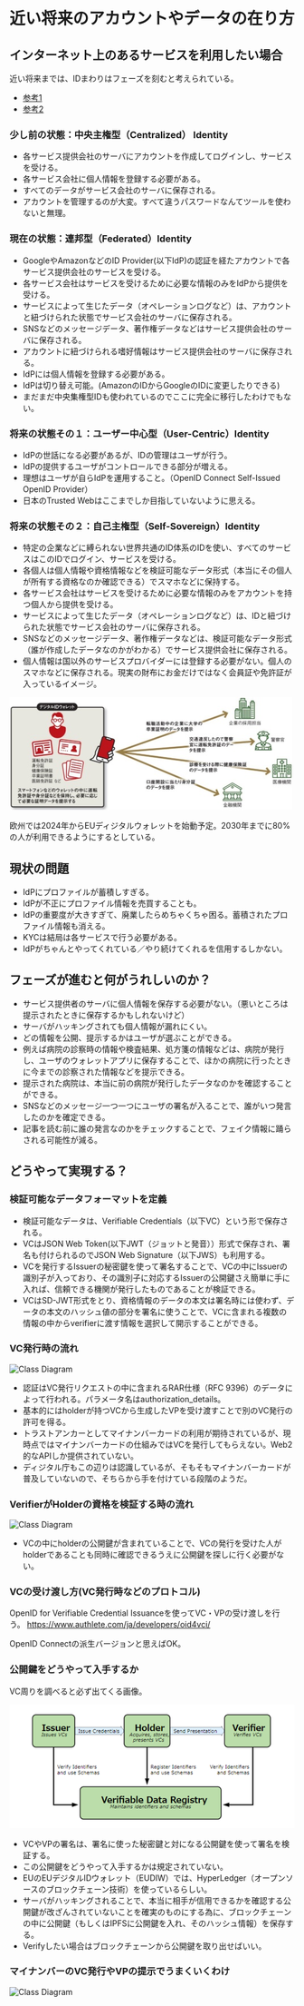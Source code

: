 # 近い将来のアカウントやデータの在り方

## インターネット上のあるサービスを利用したい場合

近い将来までは、IDまわりはフェーズを刻むと考えられている。

- [参考1](https://tech.gmogshd.com/self-sovereign-identity-ssi/)
- [参考2](https://speakerdeck.com/gakumura/ssi-did-vc-101?slide=17)

### 少し前の状態：中央主権型（Centralized） Identity

- 各サービス提供会社のサーバにアカウントを作成してログインし、サービスを受ける。
- 各サービス会社に個人情報を登録する必要がある。
- すべてのデータがサービス会社のサーバに保存される。
- アカウントを管理するのが大変。すべて違うパスワードなんてツールを使わないと無理。

### 現在の状態：連邦型（Federated）Identity

- GoogleやAmazonなどのID Provider(以下IdP)の認証を経たアカウントで各サービス提供会社のサービスを受ける。
- 各サービス会社はサービスを受けるために必要な情報のみをIdPから提供を受ける。
- サービスによって生じたデータ（オペレーションログなど）は、アカウントと紐づけられた状態でサービス会社のサーバに保存される。
- SNSなどのメッセージデータ、著作権データなどはサービス提供会社のサーバに保存される。
- アカウントに紐づけられる嗜好情報はサービス提供会社のサーバに保存される。
- IdPには個人情報を登録する必要がある。
- IdPは切り替え可能。(AmazonのIDからGoogleのIDに変更したりできる)
- まだまだ中央集権型IDも使われているのでここに完全に移行したわけでもない。

### 将来の状態その１：ユーザー中心型（User-Centric）Identity

- IdPの世話になる必要があるが、IDの管理はユーザが行う。
- IdPの提供するユーザがコントロールできる部分が増える。
- 理想はユーザが自らIdPを運用すること。（OpenID Connect Self-Issued OpenID Provider）
- 日本のTrusted Webはここまでしか目指していないように思える。

### 将来の状態その２：自己主権型（Self-Sovereign）Identity

- 特定の企業などに縛られない世界共通のID体系のIDを使い、すべてのサービスはこのIDでログイン、サービスを受ける。
- 各個人は個人情報や資格情報などを検証可能なデータ形式（本当にその個人が所有する資格なのか確認できる）でスマホなどに保持する。
- 各サービス会社はサービスを受けるために必要な情報のみをアカウントを持つ個人から提供を受ける。
- サービスによって生じたデータ（オペレーションログなど）は、IDと紐づけられた状態でサービス会社のサーバに保存される。
- SNSなどのメッセージデータ、著作権データなどは、検証可能なデータ形式（誰が作成したデータなのかがわかる）でサービス提供会社に保存される。
- 個人情報は国以外のサービスプロバイダーには登録する必要がない。個人のスマホなどに保存される。現実の財布にお金だけではなく会員証や免許証が入っているイメージ。

![](wallet.jpg)

欧州では2024年からEUディジタルウォレットを始動予定。2030年までに80%の人が利用できるようにするとしている。

## 現状の問題

- IdPにプロファイルが蓄積しすぎる。
- IdPが不正にプロファイル情報を売買することも。
- IdPの重要度が大きすぎて、廃業したらめちゃくちゃ困る。蓄積されたプロファイル情報も消える。
- KYCは結局は各サービスで行う必要がある。
- IdPがちゃんとやってくれている／やり続けてくれるを信用するしかない。

## フェーズが進むと何がうれしいのか？

- サービス提供者のサーバに個人情報を保存する必要がない。（悪いところは提示されたときに保存するかもしれないけど）
- サーバがハッキングされても個人情報が漏れにくい。
- どの情報を公開、提示するかはユーザが選ぶことができる。
- 例えば病院の診察時の情報や検査結果、処方箋の情報などは、病院が発行し、ユーザのウォレットアプリに保存することで、ほかの病院に行ったときに今までの診察された情報などを提示できる。
- 提示された病院は、本当に前の病院が発行したデータなのかを確認することができる。
- SNSなどのメッセージ一つ一つにユーザの署名が入ることで、誰がいつ発言したのかを確定できる。
- 記事を読む前に誰の発言なのかをチェックすることで、フェイク情報に踊らされる可能性が減る。

## どうやって実現する？

### 検証可能なデータフォーマットを定義

- 検証可能なデータは、Verifiable Credentials（以下VC）という形で保存される。
- VCはJSON Web Token(以下JWT（ジョットと発音））形式で保存され、署名も付けられるのでJSON Web Signature（以下JWS）も利用する。
- VCを発行するIssuerの秘密鍵を使って署名することで、VCの中にIssuerの識別子が入っており、その識別子に対応するIssuerの公開鍵さえ簡単に手に入れば、信頼できる機関が発行したものであることが検証できる。
- VCはSD-JWT形式をとり、資格情報のデータの本文は署名時には使わず、データの本文のハッシュ値の部分を署名に使うことで、VCに含まれる複数の情報の中からverifierに渡す情報を選択して開示することができる。

### VC発行時の流れ

![Class Diagram](http://www.plantuml.com/plantuml/proxy?src=https://raw.githubusercontent.com/takehiakihiro/vc-vp-sample/main/doc/issue_vc.puml)

- 認証はVC発行リクエストの中に含まれるRAR仕様（RFC 9396）のデータによって行われる。パラメータ名はauthorization_details。
- 基本的にはholderが持つVCから生成したVPを受け渡すことで別のVC発行の許可を得る。
- トラストアンカーとしてマイナンバーカードの利用が期待されているが、現時点ではマイナンバーカードの仕組みではVCを発行してもらえない。Web2的なAPIしか提供されていない。
- ディジタル庁もこの辺りは認識しているが、そもそもマイナンバーカードが普及していないので、そちらから手を付けている段階のようだ。

### VerifierがHolderの資格を検証する時の流れ

![Class Diagram](http://www.plantuml.com/plantuml/proxy?src=https://raw.githubusercontent.com/takehiakihiro/vc-vp-sample/main/doc/verify_vp.puml)

- VCの中にholderの公開鍵が含まれていることで、VCの発行を受けた人がholderであることも同時に確認できるうえに公開鍵を探しに行く必要がない。

### VCの受け渡し方(VC発行時などのプロトコル)

OpenID for Verifiable Credential Issuanceを使ってVC・VPの受け渡しを行う。
https://www.authlete.com/ja/developers/oid4vci/

OpenID Connectの派生バージョンと思えばOK。

### 公開鍵をどうやって入手するか

VC周りを調べると必ず出てくる画像。

![](VCs.png)

- VCやVPの署名は、署名に使った秘密鍵と対になる公開鍵を使って署名を検証する。
- この公開鍵をどうやって入手するかは規定されていない。
- EUのEUデジタルIDウォレット（EUDIW）では、HyperLedger（オープンソースのブロックチェーン技術）を使っているらしい。
- サーバがハッキングされることで、本当に相手が信用できるかを確認する公開鍵が改ざんされていないことを確実のものにする為に、ブロックチェーンの中に公開鍵（もしくはIPFSに公開鍵を入れ、そのハッシュ情報）を保存する。
- Verifyしたい場合はブロックチェーンから公開鍵を取り出せばいい。

### マイナンバーのVC発行やVPの提示でうまくいくわけ

![Class Diagram](http://www.plantuml.com/plantuml/proxy?src=https://raw.githubusercontent.com/takehiakihiro/vc-vp-sample/main/doc/sample_issue_flow.puml)
